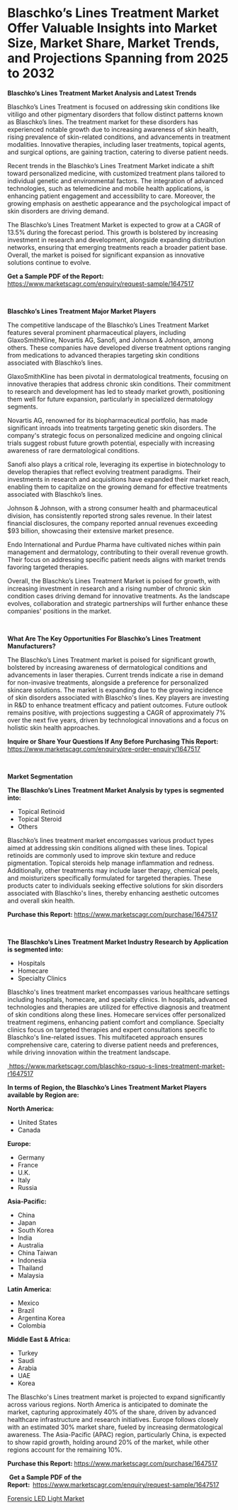 <p><h1>Blaschko’s Lines Treatment Market Offer Valuable Insights into Market Size, Market Share, Market Trends, and Projections Spanning from 2025 to 2032</h1></p><p><strong>Blaschko’s Lines Treatment Market Analysis and Latest Trends</strong></p>
<p><p>Blaschko’s Lines Treatment is focused on addressing skin conditions like vitiligo and other pigmentary disorders that follow distinct patterns known as Blaschko’s lines. The treatment market for these disorders has experienced notable growth due to increasing awareness of skin health, rising prevalence of skin-related conditions, and advancements in treatment modalities. Innovative therapies, including laser treatments, topical agents, and surgical options, are gaining traction, catering to diverse patient needs.</p><p>Recent trends in the Blaschko’s Lines Treatment Market indicate a shift toward personalized medicine, with customized treatment plans tailored to individual genetic and environmental factors. The integration of advanced technologies, such as telemedicine and mobile health applications, is enhancing patient engagement and accessibility to care. Moreover, the growing emphasis on aesthetic appearance and the psychological impact of skin disorders are driving demand.</p><p>The Blaschko’s Lines Treatment Market is expected to grow at a CAGR of 13.5% during the forecast period. This growth is bolstered by increasing investment in research and development, alongside expanding distribution networks, ensuring that emerging treatments reach a broader patient base. Overall, the market is poised for significant expansion as innovative solutions continue to evolve.</p></p>
<p><strong>Get a Sample PDF of the Report:&nbsp;</strong> <a href="https://www.marketscagr.com/enquiry/request-sample/1647517?utm_campaign=2959&utm_medium=2&utm_source=Github&utm_content=ia&utm_term=29032025&utm_id=blaschkos-lines-treatment">https://www.marketscagr.com/enquiry/request-sample/1647517</a></p>
<p>&nbsp;</p>
<p><strong>Blaschko’s Lines Treatment Major Market Players</strong></p>
<p><p>The competitive landscape of the Blaschko’s Lines Treatment Market features several prominent pharmaceutical players, including GlaxoSmithKline, Novartis AG, Sanofi, and Johnson & Johnson, among others. These companies have developed diverse treatment options ranging from medications to advanced therapies targeting skin conditions associated with Blaschko’s lines.</p><p>GlaxoSmithKline has been pivotal in dermatological treatments, focusing on innovative therapies that address chronic skin conditions. Their commitment to research and development has led to steady market growth, positioning them well for future expansion, particularly in specialized dermatology segments.</p><p>Novartis AG, renowned for its biopharmaceutical portfolio, has made significant inroads into treatments targeting genetic skin disorders. The company's strategic focus on personalized medicine and ongoing clinical trials suggest robust future growth potential, especially with increasing awareness of rare dermatological conditions.</p><p>Sanofi also plays a critical role, leveraging its expertise in biotechnology to develop therapies that reflect evolving treatment paradigms. Their investments in research and acquisitions have expanded their market reach, enabling them to capitalize on the growing demand for effective treatments associated with Blaschko’s lines.</p><p>Johnson & Johnson, with a strong consumer health and pharmaceutical division, has consistently reported strong sales revenue. In their latest financial disclosures, the company reported annual revenues exceeding $93 billion, showcasing their extensive market presence.</p><p>Endo International and Purdue Pharma have cultivated niches within pain management and dermatology, contributing to their overall revenue growth. Their focus on addressing specific patient needs aligns with market trends favoring targeted therapies.</p><p>Overall, the Blaschko’s Lines Treatment Market is poised for growth, with increasing investment in research and a rising number of chronic skin condition cases driving demand for innovative treatments. As the landscape evolves, collaboration and strategic partnerships will further enhance these companies' positions in the market.</p></p>
<p>&nbsp;</p>
<p><strong>What Are The Key Opportunities For Blaschko’s Lines Treatment Manufacturers?</strong></p>
<p><p>The Blaschko’s Lines Treatment market is poised for significant growth, bolstered by increasing awareness of dermatological conditions and advancements in laser therapies. Current trends indicate a rise in demand for non-invasive treatments, alongside a preference for personalized skincare solutions. The market is expanding due to the growing incidence of skin disorders associated with Blaschko's lines. Key players are investing in R&D to enhance treatment efficacy and patient outcomes. Future outlook remains positive, with projections suggesting a CAGR of approximately 7% over the next five years, driven by technological innovations and a focus on holistic skin health approaches.</p></p>
<p><strong>Inquire or Share Your Questions If Any Before Purchasing This Report:</strong> <a href="https://www.marketscagr.com/enquiry/pre-order-enquiry/1647517?utm_campaign=2959&utm_medium=2&utm_source=Github&utm_content=ia&utm_term=29032025&utm_id=blaschkos-lines-treatment">https://www.marketscagr.com/enquiry/pre-order-enquiry/1647517</a></p>
<p>&nbsp;</p>
<p><strong>Market Segmentation</strong></p>
<p><strong>The Blaschko’s Lines Treatment Market Analysis by types is segmented into:</strong></p>
<p><ul><li>Topical Retinoid</li><li>Topical Steroid</li><li>Others</li></ul></p>
<p><p>Blaschko’s lines treatment market encompasses various product types aimed at addressing skin conditions aligned with these lines. Topical retinoids are commonly used to improve skin texture and reduce pigmentation. Topical steroids help manage inflammation and redness. Additionally, other treatments may include laser therapy, chemical peels, and moisturizers specifically formulated for targeted therapies. These products cater to individuals seeking effective solutions for skin disorders associated with Blaschko's lines, thereby enhancing aesthetic outcomes and overall skin health.</p></p>
<p><strong>Purchase this Report:&nbsp;</strong><a href="https://www.marketscagr.com/purchase/1647517?utm_campaign=2959&utm_medium=2&utm_source=Github&utm_content=ia&utm_term=29032025&utm_id=blaschkos-lines-treatment">https://www.marketscagr.com/purchase/1647517</a></p>
<p>&nbsp;</p>
<p><strong>The Blaschko’s Lines Treatment Market Industry Research by Application is segmented into:</strong></p>
<p><ul><li>Hospitals</li><li>Homecare</li><li>Specialty Clinics</li></ul></p>
<p><p>Blaschko's lines treatment market encompasses various healthcare settings including hospitals, homecare, and specialty clinics. In hospitals, advanced technologies and therapies are utilized for effective diagnosis and treatment of skin conditions along these lines. Homecare services offer personalized treatment regimens, enhancing patient comfort and compliance. Specialty clinics focus on targeted therapies and expert consultations specific to Blaschko's line-related issues. This multifaceted approach ensures comprehensive care, catering to diverse patient needs and preferences, while driving innovation within the treatment landscape.</p></p>
<p><a href="https://www.marketscagr.com/blaschko-rsquo-s-lines-treatment-market-r1647517?utm_campaign=2959&utm_medium=2&utm_source=Github&utm_content=ia&utm_term=29032025&utm_id=blaschkos-lines-treatment">&nbsp;https://www.marketscagr.com/blaschko-rsquo-s-lines-treatment-market-r1647517</a></p>
<p><strong>In terms of Region, the Blaschko’s Lines Treatment Market Players available by Region are:</strong></p>
<p>
    <p> <strong> North America: </strong>
        <ul>
            <li>United States</li>
            <li>Canada</li>
        </ul>
        </p> 
    <p> <strong> Europe: </strong>
        <ul>
            <li>Germany</li>
            <li>France</li>
            <li>U.K.</li>
            <li>Italy</li>
            <li>Russia</li>
        </ul>
        </p> 
    <p> <strong> Asia-Pacific: </strong>
        <ul>
            <li>China</li>
            <li>Japan</li>
            <li>South Korea</li>
            <li>India</li>
            <li>Australia</li>
            <li>China Taiwan</li>
            <li>Indonesia</li>
            <li>Thailand</li>
            <li>Malaysia</li>
        </ul>
        </p> 
    <p> <strong> Latin America: </strong>
        <ul>
            <li>Mexico</li>
            <li>Brazil</li>
            <li>Argentina Korea</li>
            <li>Colombia</li>
        </ul>
        </p> 
    <p> <strong> Middle East & Africa: </strong>
        <ul>
            <li>Turkey</li>
            <li>Saudi</li>
            <li>Arabia</li>
            <li>UAE</li>
            <li>Korea</li>
        </ul>
    </p>
    </p>
<p><p>The Blaschko's Lines treatment market is projected to expand significantly across various regions. North America is anticipated to dominate the market, capturing approximately 40% of the share, driven by advanced healthcare infrastructure and research initiatives. Europe follows closely with an estimated 30% market share, fueled by increasing dermatological awareness. The Asia-Pacific (APAC) region, particularly China, is expected to show rapid growth, holding around 20% of the market, while other regions account for the remaining 10%.</p></p>
<p><strong>Purchase this Report: </strong><a href="https://www.marketscagr.com/purchase/1647517?utm_campaign=2959&utm_medium=2&utm_source=Github&utm_content=ia&utm_term=29032025&utm_id=blaschkos-lines-treatment">https://www.marketscagr.com/purchase/1647517</a></p>
<p>&nbsp;<strong>Get a Sample PDF of the Report:&nbsp;&nbsp;</strong><a href="https://www.marketscagr.com/enquiry/request-sample/1647517?utm_campaign=2959&utm_medium=2&utm_source=Github&utm_content=ia&utm_term=29032025&utm_id=blaschkos-lines-treatment">https://www.marketscagr.com/enquiry/request-sample/1647517</a></p>
<p><strong></strong></p>
<p><p><a href="https://github.com/curinbucan9/Market-Research-Report-List-1/blob/main/forensic-led-light-market.md?utm_campaign=2959&utm_medium=2&utm_source=Github&utm_content=ia&utm_term=29032025&utm_id=blaschkos-lines-treatment">Forensic LED Light Market</a></p></p>